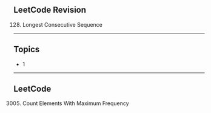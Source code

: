 ## LeetCode Revision

128. Longest Consecutive Sequence

---

## Topics

- 1

---

## LeetCode

3005. Count Elements With Maximum Frequency

